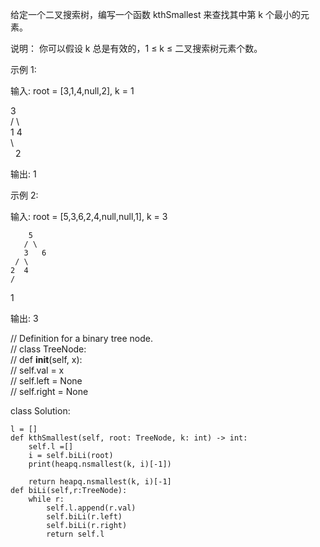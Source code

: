 给定一个二叉搜索树，编写一个函数 kthSmallest 来查找其中第 k 个最小的元素。

说明：
你可以假设 k 总是有效的，1 ≤ k ≤ 二叉搜索树元素个数。

示例 1:

  输入: root = [3,1,4,null,2], k = 1  

   3  
   /  \  
1    4  
   \  
    2  
   
输出: 1  

示例 2:

输入: root = [5,3,6,2,4,null,null,1], k = 3  

        5  
       / \  
       3   6  
     / \  
    2  4  
    /  
  1  
 
输出: 3

// Definition for a binary tree node.  
// class TreeNode:  
//     def __init__(self, x):  
//         self.val = x  
//         self.left = None  
//         self.right = None  

class Solution:

    l = []
    def kthSmallest(self, root: TreeNode, k: int) -> int:
        self.l =[]
        i = self.biLi(root)
        print(heapq.nsmallest(k, i)[-1])
        
        return heapq.nsmallest(k, i)[-1]
    def biLi(self,r:TreeNode):
        while r:
            self.l.append(r.val)
            self.biLi(r.left) 
            self.biLi(r.right)
            return self.l
